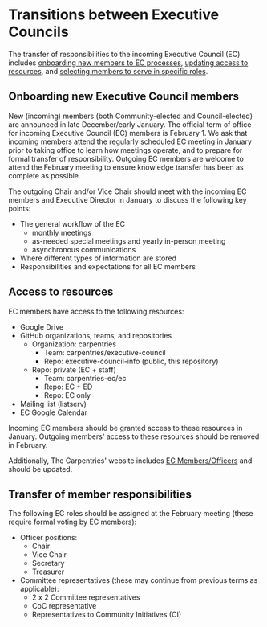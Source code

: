 # Transitions between Executive Councils

The transfer of responsibilities to the incoming Executive Council (EC) includes [onboarding new members to EC processes](#onboarding-new-executive-council-members), [updating access to resources](#access-to-resources), and [selecting members to serve in specific roles](#transfer-of-member-responsibilities).

## Onboarding new Executive Council members

New (incoming) members (both Community-elected and Council-elected) are announced in late December/early January. The official term of office for incoming Executive Council (EC) members is February 1. We ask that incoming members attend the regularly scheduled EC meeting in January prior to taking office to learn how meetings operate, and to prepare for formal transfer of responsibility. Outgoing EC members are welcome to attend the February meeting to ensure knowledge transfer has been as complete as possible. 

The outgoing Chair and/or Vice Chair should meet with the incoming EC members and Executive Director in January to discuss the following key points:
* The general workflow of the EC 
  * monthly meetings
  * as-needed special meetings and yearly in-person meeting
  * asynchronous communications
* Where different types of information are stored
* Responsibilities and expectations for all EC members

## Access to resources

EC members have access to the following resources:
* Google Drive
* GitHub organizations, teams, and repositories
  * Organization: carpentries
    * Team: carpentries/executive-council
    * Repo: executive-council-info (public, this repository)
  * Repo: private (EC + staff)
    * Team: carpentries-ec/ec
    * Repo: EC + ED
    * Repo: EC only
* Mailing list (listserv)
* EC Google Calendar
 
Incoming EC members should be granted access to these resources in January. Outgoing members' access to these resources should be removed in February.

Additionally, The Carpentries' website includes [EC Members/Officers](http://static.carpentries.org/governance/) and should be updated. 

## Transfer of member responsibilities 

The following EC roles should be assigned at the February meeting (these require formal voting by EC members):
* Officer positions:
  * Chair
  * Vice Chair
  * Secretary
  * Treasurer
* Committee representatives (these may continue from previous terms as applicable):
  * 2 x 2 Committee representatives
  * CoC representative
  * Representatives to Community Initiatives (CI)
